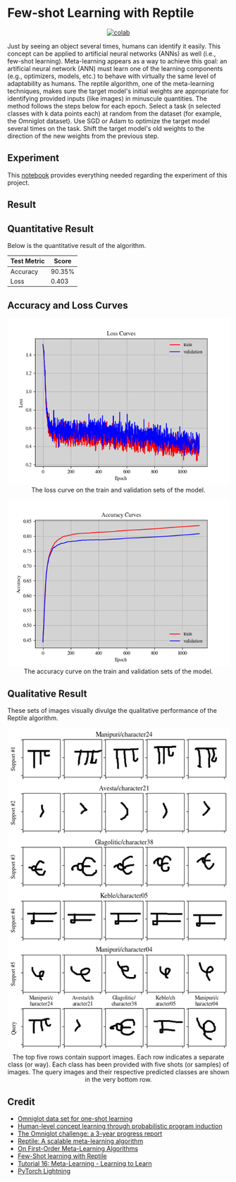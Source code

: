 # Few-shot Learning with Reptile


<div align="center">
    <a href="https://colab.research.google.com/github/reshalfahsi/few-shot-learning-reptile/blob/master/Few_shot_Learning_with_Reptile.ipynb"><img src="https://colab.research.google.com/assets/colab-badge.svg" alt="colab"></a>
    <br />
</div>


Just by seeing an object several times, humans can identify it easily. This concept can be applied to artificial neural networks (ANNs) as well (i.e., few-shot learning). Meta-learning appears as a way to achieve this goal: an artificial neural network (ANN) must learn one of the learning components (e.g., optimizers, models, etc.) to behave with virtually the same level of adaptability as humans. The reptile algorithm, one of the meta-learning techniques, makes sure the target model's initial weights are appropriate for identifying provided inputs (like images) in minuscule quantities. The method follows the steps below for each epoch. Select a task (n selected classes with k data points each) at random from the dataset (for example, the Omniglot dataset). Use SGD or Adam to optimize the target model several times on the task. Shift the target model's old weights to the direction of the new weights from the previous step.


## Experiment

This [notebook](https://github.com/reshalfahsi/few-shot-learning-reptile/blob/master/Few_shot_Learning_with_Reptile.ipynb) provides everything needed regarding the experiment of this project.


## Result

## Quantitative Result

Below is the quantitative result of the algorithm.

Test Metric | Score |
----------- | ----- |
Accuracy | 90.35%
Loss | 0.403


## Accuracy and Loss Curves

<p align="center"> <img src="https://github.com/reshalfahsi/few-shot-learning-reptile/blob/master/assets/loss_curve.png" alt="loss_curve" > <br /> The loss curve on the train and validation sets of the model. </p>

<p align="center"> <img src="https://github.com/reshalfahsi/few-shot-learning-reptile/blob/master/assets/acc_curve.png" alt="acc_curve" > <br /> The accuracy curve on the train and validation sets of the model. </p>


## Qualitative Result

These sets of images visually divulge the qualitative performance of the Reptile algorithm.

<p align="center"> <img src="https://github.com/reshalfahsi/few-shot-learning-reptile/blob/master/assets/qualitative.png" alt="qualitative" > <br /> The top five rows contain support images. Each row indicates a separate class (or way). Each class has been provided with five shots (or samples) of images. The query images and their respective predicted classes are shown in the very bottom row. </p>



## Credit

- [Omniglot data set for one-shot learning](https://github.com/brendenlake/omniglot)
- [Human-level concept learning through probabilistic program induction](https://www.cs.cmu.edu/~rsalakhu/papers/LakeEtAl2015Science.pdf)
- [The Omniglot challenge: a 3-year progress report](https://arxiv.org/pdf/1902.03477)
- [Reptile: A scalable meta-learning algorithm](https://openai.com/index/reptile/)
- [On First-Order Meta-Learning Algorithms](https://arxiv.org/pdf/1803.02999)
- [Few-Shot learning with Reptile](https://keras.io/examples/vision/reptile/)
- [Tutorial 16: Meta-Learning - Learning to Learn](https://uvadlc-notebooks.readthedocs.io/en/latest/tutorial_notebooks/tutorial16/Meta_Learning.html)
- [PyTorch Lightning](https://lightning.ai/docs/pytorch/latest/)
